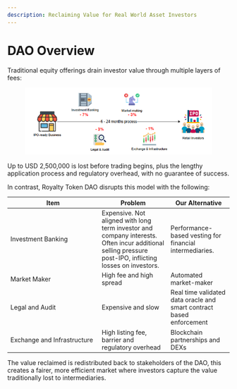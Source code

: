 ```yaml
---
description: Reclaiming Value for Real World Asset Investors
---
```


# DAO Overview

Traditional equity offerings drain investor value through multiple layers of fees:

<figure><img src="../.gitbook/assets/image (14).png" alt=""><figcaption></figcaption></figure>

Up to USD 2,500,000 is lost before trading begins, plus the lengthy application process and regulatory overhead, with no guarantee of success.

In contrast, Royalty Token DAO disrupts this model with the following:



<table><thead><tr><th width="193">Item</th><th>Problem</th><th>Our Alternative</th></tr></thead><tbody><tr><td>Investment Banking</td><td>Expensive. Not aligned with long term investor and company interests. Often incur additional selling pressure post-IPO, inflicting losses on investors.</td><td>Performance-based vesting for financial intermediaries.</td></tr><tr><td>Market Maker</td><td>High fee and high spread</td><td>Automated market-maker</td></tr><tr><td>Legal and Audit</td><td>Expensive and slow</td><td>Real time validated data oracle and smart contract based enforcement</td></tr><tr><td>Exchange and Infrastructure</td><td>High listing fee, barrier and regulatory overhead</td><td>Blockchain partnerships and DEXs</td></tr></tbody></table>

The value reclaimed is redistributed back to stakeholders of the DAO, this creates a fairer, more efficient market where investors capture the value traditionally lost to intermediaries.
